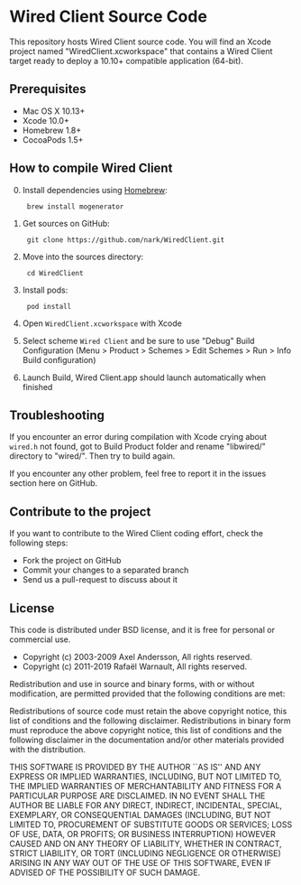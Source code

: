 # Wired Client Source Code

This repository hosts Wired Client source code. You will find an Xcode project named "WiredClient.xcworkspace" that contains a Wired Client target ready to deploy a 10.10+ compatible application (64-bit).

## Prerequisites

- Mac OS X 10.13+
- Xcode 10.0+
- Homebrew 1.8+
- CocoaPods 1.5+

## How to compile Wired Client

0. Install dependencies using [Homebrew](https://brew.sh):
		
		brew install mogenerator
		
1. Get sources on GitHub:

		git clone https://github.com/nark/WiredClient.git
		
2. Move into the sources directory:
		
		cd WiredClient
		
4. Install pods:

		pod install
		
5. Open `WiredClient.xcworkspace` with Xcode

6. Select scheme `Wired Client` and be sure to use "Debug" Build Configuration (Menu > Product > Schemes > Edit Schemes > Run > Info  Build configuration)

7. Launch Build, Wired Client.app should launch automatically when finished


## Troubleshooting

If you encounter an error during compilation with Xcode crying about `wired.h` not found, got to Build Product folder and rename "libwired/" directory to "wired/". Then try to build again.

If you encounter any other problem, feel free to report it in the issues section here on GitHub.

## Contribute to the project

If you want to contribute to the Wired Client coding effort, check the following steps:

- Fork the project on GitHub
- Commit your changes to a separated branch
- Send us a pull-request to discuss about it

## License

This code is distributed under BSD license, and it is free for personal or commercial use.
		
- Copyright (c) 2003-2009 Axel Andersson, All rights reserved.
- Copyright (c) 2011-2019 Rafaël Warnault, All rights reserved.
		
Redistribution and use in source and binary forms, with or without modification, are permitted provided that the following conditions are met:
		
Redistributions of source code must retain the above copyright notice, this list of conditions and the following disclaimer. Redistributions in binary form must reproduce the above copyright notice, this list of conditions and the following disclaimer in the documentation and/or other materials provided with the distribution.
		
THIS SOFTWARE IS PROVIDED BY THE AUTHOR ``AS IS'' AND ANY EXPRESS OR IMPLIED WARRANTIES, INCLUDING, BUT NOT LIMITED TO, THE IMPLIED WARRANTIES OF MERCHANTABILITY AND FITNESS FOR A PARTICULAR PURPOSE ARE DISCLAIMED. IN NO EVENT SHALL THE AUTHOR BE LIABLE FOR ANY DIRECT, INDIRECT, INCIDENTAL, SPECIAL, EXEMPLARY, OR CONSEQUENTIAL DAMAGES (INCLUDING, BUT NOT LIMITED TO, PROCUREMENT OF SUBSTITUTE GOODS OR SERVICES; LOSS OF USE, DATA, OR PROFITS; OR BUSINESS INTERRUPTION) HOWEVER CAUSED AND ON ANY THEORY OF LIABILITY, WHETHER IN CONTRACT, STRICT LIABILITY, OR TORT (INCLUDING NEGLIGENCE OR OTHERWISE) ARISING IN ANY WAY OUT OF THE USE OF THIS SOFTWARE, EVEN IF ADVISED OF THE POSSIBILITY OF SUCH DAMAGE.

